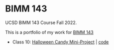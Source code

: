 # BIMM 143
UCSD BIMM 143 Course Fall 2022.

This is a portfolio of my work for [BIMM 143](https://bioboot.github.io/bimm143_F22/)

- Class 10: [Halloween Candy Mini-Project](https://github.com/jadanr/bimm143/blob/main/class10/class10.pdf) | [code](https://github.com/jadanr/bimm143/blob/main/class10/class10.qmd)
